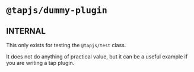 # `@tapjs/dummy-plugin`

## INTERNAL

This only exists for testing the `@tapjs/test` class.

It does not do anything of practical value, but it can be a
useful example if you are writing a tap plugin.

